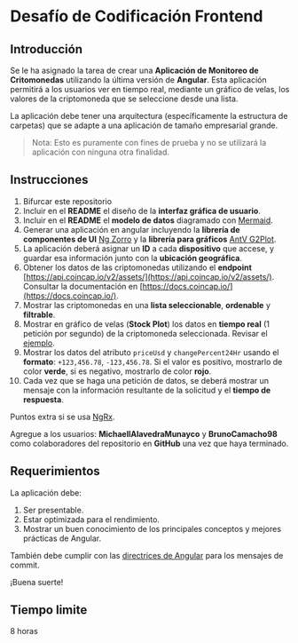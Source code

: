 <!--
Created: Sun May 15 2022 12:05:27 GMT-0400 (hora de Bolivia)
Modified: Sun May 15 2022 15:14:11 GMT-0400 (hora de Bolivia)
-->

# Desafío de Codificación Frontend

## Introducción

Se le ha asignado la tarea de crear una **Aplicación de Monitoreo de Critomonedas** utilizando la última versión de **Angular**. Esta aplicación permitirá a los usuarios ver en tiempo real, mediante un gráfico de velas, los valores de la criptomoneda que se seleccione desde una lista.

La aplicación debe tener una arquitectura (específicamente la estructura de carpetas) que se adapte a una aplicación de tamaño empresarial grande.

> Nota: Esto es puramente con fines de prueba y no se utilizará la aplicación con ninguna otra finalidad.

## Instrucciones

1. Bifurcar este repositorio
1. Incluir en el **README** el diseño de la **interfaz gráfica de usuario**.
2. Incluir en el **README** el **modelo de datos** diagramado con [Mermaid](https://github.com/mermaid-js/mermaid).
3. Generar una aplicación en angular incluyendo la **librería de componentes de UI** [Ng Zorro](https://ng.ant.design/docs/introduce/en) y la **librería para gráficos** [AntV G2Plot](https://g2plot.antv.vision/en/docs/manual/introduction).
4. La aplicación deberá asignar un **ID** a cada **dispositivo** que accese, y guardar esa información junto con la **ubicación geográfica**.
5. Obtener los datos de las criptomonedas utilizando el **endpoint** [https://api.coincap.io/v2/assets/](https://api.coincap.io/v2/assets/). Consultar la documentación en [https://docs.coincap.io/](https://docs.coincap.io/).
6. Mostrar las criptomonedas en una **lista seleccionable**, **ordenable** y **filtrable**.
7. Mostrar en gráfico de velas (**Stock Plot**) los datos en **tiempo real** (1 petición por segundo) de la criptomoneda seleccionada. Revisar el [ejemplo](https://g2plot.antv.vision/en/examples/more-plots/stock#slider).
8. Mostrar los datos del atributo `priceUsd` y `changePercent24Hr` usando el **formato**: `+123,456.78`,  `-123,456.78`. Si el valor es positivo, mostrarlo de color **verde**, si es negativo, mostrarlo de color **rojo**.
9. Cada vez que se haga una petición de datos, se deberá mostrar un mensaje con la información resultante de la solicitud y el **tiempo de respuesta**.

Puntos extra si se usa [NgRx](https://ngrx.io/).

Agregue a los usuarios: **MichaellAlavedraMunayco** y **BrunoCamacho98** como colaboradores del repositorio en **GitHub** una vez que haya terminado.

## Requerimientos

La aplicación debe:

1. Ser presentable.
2. Estar optimizada para el rendimiento.
3. Mostrar un buen conocimiento de los principales conceptos y mejores prácticas de Angular.

También debe cumplir con las [directrices de Angular](https://github.com/angular/angular/blob/master/CONTRIBUTING.md#-commit-message-guidelines) para los mensajes de commit.

¡Buena suerte!

## Tiempo limite

8 horas
